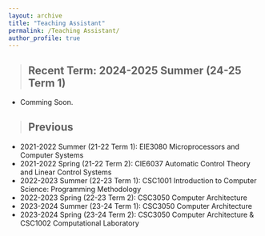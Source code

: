 ```yaml
---
layout: archive
title: "Teaching Assistant"
permalink: /Teaching Assistant/
author_profile: true
---
```


>## Recent Term: 2024-2025 Summer (24-25 Term 1)
* Comming Soon.


> ## Previous
* 2021-2022 Summer (21-22 Term 1): EIE3080 Microprocessors and Computer Systems
* 2021-2022 Spring (21-22 Term 2): CIE6037 Automatic Control Theory and Linear Control Systems
* 2022-2023 Summer (22-23 Term 1): CSC1001 Introduction to Computer Science: Programming Methodology
* 2022-2023 Spring (22-23 Term 2): CSC3050 Computer Architecture
* 2023-2024 Summer (23-24 Term 1): CSC3050 Computer Architecture
* 2023-2024 Spring (23-24 Term 2): CSC3050 Computer Architecture & CSC1002 Computational Laboratory
